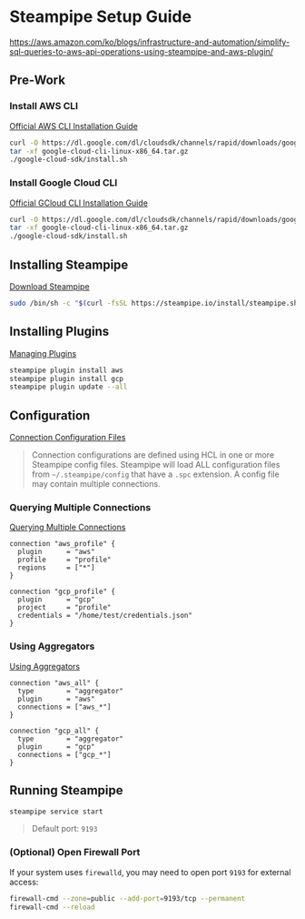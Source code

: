# Steampipe Setup Guide
https://aws.amazon.com/ko/blogs/infrastructure-and-automation/simplify-sql-queries-to-aws-api-operations-using-steampipe-and-aws-plugin/

## Pre-Work
### Install AWS CLI
[Official AWS CLI Installation Guide](https://docs.aws.amazon.com/ko_kr/cli/latest/userguide/getting-started-install.html#getting-started-install-instructions)

```sh
curl -O https://dl.google.com/dl/cloudsdk/channels/rapid/downloads/google-cloud-cli-linux-x86_64.tar.gz
tar -xf google-cloud-cli-linux-x86_64.tar.gz
./google-cloud-sdk/install.sh
```

### Install Google Cloud CLI
[Official GCloud CLI Installation Guide](https://cloud.google.com/sdk/docs/install?hl=ko#installation_instructions)

```sh
curl -O https://dl.google.com/dl/cloudsdk/channels/rapid/downloads/google-cloud-cli-linux-x86_64.tar.gz
tar -xf google-cloud-cli-linux-x86_64.tar.gz
./google-cloud-sdk/install.sh
```

## Installing Steampipe
[Download Steampipe](https://steampipe.io/downloads?install=linux)

```sh
sudo /bin/sh -c "$(curl -fsSL https://steampipe.io/install/steampipe.sh)"
```

## Installing Plugins
[Managing Plugins](https://steampipe.io/docs/managing/plugins)

```sh
steampipe plugin install aws
steampipe plugin install gcp
steampipe plugin update --all
```

## Configuration
[Connection Configuration Files](https://steampipe.io/docs/managing/connections#connection-configuration-files)

> Connection configurations are defined using HCL in one or more Steampipe config files. Steampipe will load ALL configuration files from `~/.steampipe/config` that have a `.spc` extension. A config file may contain multiple connections.

### Querying Multiple Connections
[Querying Multiple Connections](https://steampipe.io/docs/managing/connections#querying-multiple-connections)

```hcl
connection "aws_profile" {
  plugin      = "aws"
  profile     = "profile"
  regions     = ["*"]
}

connection "gcp_profile" {
  plugin      = "gcp"
  project     = "profile"
  credentials = "/home/test/credentials.json"
}
```

### Using Aggregators
[Using Aggregators](https://steampipe.io/docs/managing/connections#using-aggregators)

```hcl
connection "aws_all" {
  type        = "aggregator"
  plugin      = "aws"
  connections = ["aws_*"]
}

connection "gcp_all" {
  type        = "aggregator"
  plugin      = "gcp"
  connections = ["gcp_*"]
}
```

## Running Steampipe
```sh
steampipe service start
```
> Default port: `9193`

### (Optional) Open Firewall Port
If your system uses `firewalld`, you may need to open port `9193` for external access:

```sh
firewall-cmd --zone=public --add-port=9193/tcp --permanent
firewall-cmd --reload
```

